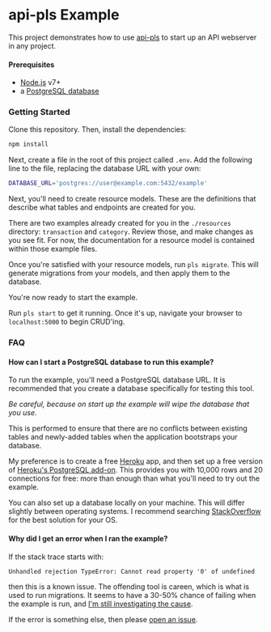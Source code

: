 # api-pls Example

This project demonstrates how to use [api-pls](https://github.com/jmeas/api-pls)
to start up an API webserver in any project.

#### Prerequisites

- [Node.js](https://nodejs.org/en/) v7+
- a [PostgreSQL database](#how-can-i-start-a-postgresql-database-to-run-this-example)

### Getting Started

Clone this repository. Then, install the dependencies:

```sh
npm install
```

Next, create a file in the root of this project called `.env`. Add the following
line to the file, replacing the database URL with your own:

```sh
DATABASE_URL='postgres://user@example.com:5432/example'
```

Next, you'll need to create resource models. These are the definitions that
describe what tables and endpoints are created for you.

There are two examples already created for you in the `./resources` directory:
`transaction` and `category`. Review those, and make changes as you see fit.
For now, the documentation for a resource model is contained within those
example files.

Once you're satisfied with your resource models, run `pls migrate`. This will
generate migrations from your models, and then apply them to the database.

You're now ready to start the example.

Run `pls start` to get it running. Once it's up, navigate your browser to
`localhost:5000` to begin CRUD'ing.

### FAQ

#### How can I start a PostgreSQL database to run this example?

To run the example, you'll need a PostgreSQL database URL. It is recommended
that you create a database specifically for testing this tool.

_Be careful, because on start up the example will wipe the database that you
use._

This is performed to ensure that there are no conflicts between existing tables
and newly-added tables when the application bootstraps your database.

My preference is to create a free [Heroku](heroku.com) app, and then set up a
free version of
[Heroku's PostgreSQL add-on](https://elements.heroku.com/addons/heroku-postgresql).
This provides you with 10,000 rows and 20 connections for free: more than enough
than what you'll need to try out the example.

You can also set up a database locally on your machine. This will differ
slightly between operating systems. I recommend searching
[StackOverflow](stackoverflow.com) for the best solution for your OS.

#### Why did I get an error when I ran the example?

If the stack trace starts with:

```
Unhandled rejection TypeError: Cannot read property '0' of undefined
```

then this is a known issue. The offending tool is careen, which is what is
used to run migrations. It seems to have a 30-50% chance of failing when the
example is run, and
[I'm still investigating the cause](https://github.com/jmeas/api-pls/issues/16).

If the error is something else, then please
[open an issue](https://github.com/jmeas/api-pls/issues/new?title=Error+on+start+up).
